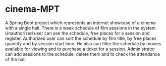 # cinema-MPT
A Spring Boot project which represents an internet showcase of a cinema with a single hall. There is a week schedule of film sessions in the system.
Unauthorized user can see the schedule, free places for a session and register.
Authorized user can sort the schedule by film title, by free places quantity and by session start time. He also can filter the schedule by movies available for viewing and to purchase a ticket for a session.
Administrator can add sessions to the schedule, delete them and to check the attendance of the hall.
